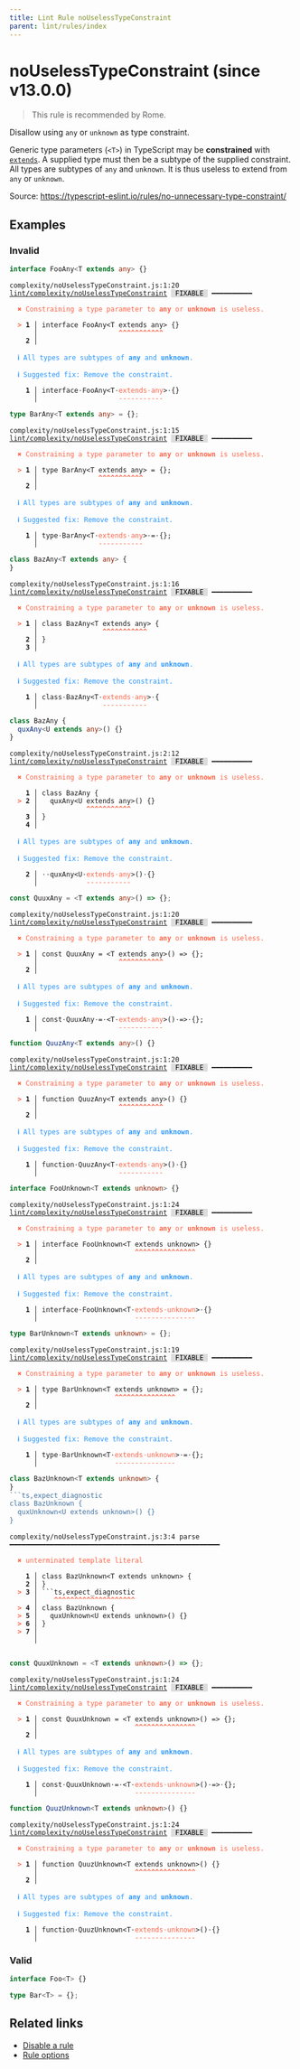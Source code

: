 ```yaml
---
title: Lint Rule noUselessTypeConstraint
parent: lint/rules/index
---
```


# noUselessTypeConstraint (since v13.0.0)

> This rule is recommended by Rome.

Disallow using `any` or `unknown` as type constraint.

Generic type parameters (`<T>`) in TypeScript may be **constrained** with [`extends`](https://www.typescriptlang.org/docs/handbook/generics.html#generic-constraints).
A supplied type must then be a subtype of the supplied constraint.
All types are subtypes of `any` and `unknown`.
It is thus useless to extend from `any` or `unknown`.

Source: https://typescript-eslint.io/rules/no-unnecessary-type-constraint/

## Examples

### Invalid

```ts
interface FooAny<T extends any> {}
```

<pre class="language-text"><code class="language-text">complexity/noUselessTypeConstraint.js:1:20 <a href="https://biomejs.dev/lint/rules/noUselessTypeConstraint">lint/complexity/noUselessTypeConstraint</a> <span style="color: #000; background-color: #ddd;"> FIXABLE </span> ━━━━━━━━━━

<strong><span style="color: Tomato;">  </span></strong><strong><span style="color: Tomato;">✖</span></strong> <span style="color: Tomato;">Constraining a type parameter to </span><span style="color: Tomato;"><strong>any</strong></span><span style="color: Tomato;"> or </span><span style="color: Tomato;"><strong>unknown</strong></span><span style="color: Tomato;"> is useless.</span>
  
<strong><span style="color: Tomato;">  </span></strong><strong><span style="color: Tomato;">&gt;</span></strong> <strong>1 │ </strong>interface FooAny&lt;T extends any&gt; {}
   <strong>   │ </strong>                   <strong><span style="color: Tomato;">^</span></strong><strong><span style="color: Tomato;">^</span></strong><strong><span style="color: Tomato;">^</span></strong><strong><span style="color: Tomato;">^</span></strong><strong><span style="color: Tomato;">^</span></strong><strong><span style="color: Tomato;">^</span></strong><strong><span style="color: Tomato;">^</span></strong><strong><span style="color: Tomato;">^</span></strong><strong><span style="color: Tomato;">^</span></strong><strong><span style="color: Tomato;">^</span></strong><strong><span style="color: Tomato;">^</span></strong>
    <strong>2 │ </strong>
  
<strong><span style="color: rgb(38, 148, 255);">  </span></strong><strong><span style="color: rgb(38, 148, 255);">ℹ</span></strong> <span style="color: rgb(38, 148, 255);">All types are subtypes of </span><span style="color: rgb(38, 148, 255);"><strong>any</strong></span><span style="color: rgb(38, 148, 255);"> and </span><span style="color: rgb(38, 148, 255);"><strong>unknown</strong></span><span style="color: rgb(38, 148, 255);">.</span>
  
<strong><span style="color: rgb(38, 148, 255);">  </span></strong><strong><span style="color: rgb(38, 148, 255);">ℹ</span></strong> <span style="color: rgb(38, 148, 255);">Suggested fix</span><span style="color: rgb(38, 148, 255);">: </span><span style="color: rgb(38, 148, 255);">Remove the constraint.</span>
  
<strong>  </strong><strong>  1 │ </strong>interface<span style="opacity: 0.8;">·</span>FooAny&lt;T<span style="opacity: 0.8;">·</span><span style="color: Tomato;">e</span><span style="color: Tomato;">x</span><span style="color: Tomato;">t</span><span style="color: Tomato;">e</span><span style="color: Tomato;">n</span><span style="color: Tomato;">d</span><span style="color: Tomato;">s</span><span style="opacity: 0.8;"><span style="color: Tomato;">·</span></span><span style="color: Tomato;">a</span><span style="color: Tomato;">n</span><span style="color: Tomato;">y</span>&gt;<span style="opacity: 0.8;">·</span>{}
<strong>  </strong><strong>    │ </strong>                   <span style="color: Tomato;">-</span><span style="color: Tomato;">-</span><span style="color: Tomato;">-</span><span style="color: Tomato;">-</span><span style="color: Tomato;">-</span><span style="color: Tomato;">-</span><span style="color: Tomato;">-</span><span style="color: Tomato;">-</span><span style="color: Tomato;">-</span><span style="color: Tomato;">-</span><span style="color: Tomato;">-</span>    
</code></pre>

```ts
type BarAny<T extends any> = {};
```

<pre class="language-text"><code class="language-text">complexity/noUselessTypeConstraint.js:1:15 <a href="https://biomejs.dev/lint/rules/noUselessTypeConstraint">lint/complexity/noUselessTypeConstraint</a> <span style="color: #000; background-color: #ddd;"> FIXABLE </span> ━━━━━━━━━━

<strong><span style="color: Tomato;">  </span></strong><strong><span style="color: Tomato;">✖</span></strong> <span style="color: Tomato;">Constraining a type parameter to </span><span style="color: Tomato;"><strong>any</strong></span><span style="color: Tomato;"> or </span><span style="color: Tomato;"><strong>unknown</strong></span><span style="color: Tomato;"> is useless.</span>
  
<strong><span style="color: Tomato;">  </span></strong><strong><span style="color: Tomato;">&gt;</span></strong> <strong>1 │ </strong>type BarAny&lt;T extends any&gt; = {};
   <strong>   │ </strong>              <strong><span style="color: Tomato;">^</span></strong><strong><span style="color: Tomato;">^</span></strong><strong><span style="color: Tomato;">^</span></strong><strong><span style="color: Tomato;">^</span></strong><strong><span style="color: Tomato;">^</span></strong><strong><span style="color: Tomato;">^</span></strong><strong><span style="color: Tomato;">^</span></strong><strong><span style="color: Tomato;">^</span></strong><strong><span style="color: Tomato;">^</span></strong><strong><span style="color: Tomato;">^</span></strong><strong><span style="color: Tomato;">^</span></strong>
    <strong>2 │ </strong>
  
<strong><span style="color: rgb(38, 148, 255);">  </span></strong><strong><span style="color: rgb(38, 148, 255);">ℹ</span></strong> <span style="color: rgb(38, 148, 255);">All types are subtypes of </span><span style="color: rgb(38, 148, 255);"><strong>any</strong></span><span style="color: rgb(38, 148, 255);"> and </span><span style="color: rgb(38, 148, 255);"><strong>unknown</strong></span><span style="color: rgb(38, 148, 255);">.</span>
  
<strong><span style="color: rgb(38, 148, 255);">  </span></strong><strong><span style="color: rgb(38, 148, 255);">ℹ</span></strong> <span style="color: rgb(38, 148, 255);">Suggested fix</span><span style="color: rgb(38, 148, 255);">: </span><span style="color: rgb(38, 148, 255);">Remove the constraint.</span>
  
<strong>  </strong><strong>  1 │ </strong>type<span style="opacity: 0.8;">·</span>BarAny&lt;T<span style="opacity: 0.8;">·</span><span style="color: Tomato;">e</span><span style="color: Tomato;">x</span><span style="color: Tomato;">t</span><span style="color: Tomato;">e</span><span style="color: Tomato;">n</span><span style="color: Tomato;">d</span><span style="color: Tomato;">s</span><span style="opacity: 0.8;"><span style="color: Tomato;">·</span></span><span style="color: Tomato;">a</span><span style="color: Tomato;">n</span><span style="color: Tomato;">y</span>&gt;<span style="opacity: 0.8;">·</span>=<span style="opacity: 0.8;">·</span>{};
<strong>  </strong><strong>    │ </strong>              <span style="color: Tomato;">-</span><span style="color: Tomato;">-</span><span style="color: Tomato;">-</span><span style="color: Tomato;">-</span><span style="color: Tomato;">-</span><span style="color: Tomato;">-</span><span style="color: Tomato;">-</span><span style="color: Tomato;">-</span><span style="color: Tomato;">-</span><span style="color: Tomato;">-</span><span style="color: Tomato;">-</span>       
</code></pre>

```ts
class BazAny<T extends any> {
}
```

<pre class="language-text"><code class="language-text">complexity/noUselessTypeConstraint.js:1:16 <a href="https://biomejs.dev/lint/rules/noUselessTypeConstraint">lint/complexity/noUselessTypeConstraint</a> <span style="color: #000; background-color: #ddd;"> FIXABLE </span> ━━━━━━━━━━

<strong><span style="color: Tomato;">  </span></strong><strong><span style="color: Tomato;">✖</span></strong> <span style="color: Tomato;">Constraining a type parameter to </span><span style="color: Tomato;"><strong>any</strong></span><span style="color: Tomato;"> or </span><span style="color: Tomato;"><strong>unknown</strong></span><span style="color: Tomato;"> is useless.</span>
  
<strong><span style="color: Tomato;">  </span></strong><strong><span style="color: Tomato;">&gt;</span></strong> <strong>1 │ </strong>class BazAny&lt;T extends any&gt; {
   <strong>   │ </strong>               <strong><span style="color: Tomato;">^</span></strong><strong><span style="color: Tomato;">^</span></strong><strong><span style="color: Tomato;">^</span></strong><strong><span style="color: Tomato;">^</span></strong><strong><span style="color: Tomato;">^</span></strong><strong><span style="color: Tomato;">^</span></strong><strong><span style="color: Tomato;">^</span></strong><strong><span style="color: Tomato;">^</span></strong><strong><span style="color: Tomato;">^</span></strong><strong><span style="color: Tomato;">^</span></strong><strong><span style="color: Tomato;">^</span></strong>
    <strong>2 │ </strong>}
    <strong>3 │ </strong>
  
<strong><span style="color: rgb(38, 148, 255);">  </span></strong><strong><span style="color: rgb(38, 148, 255);">ℹ</span></strong> <span style="color: rgb(38, 148, 255);">All types are subtypes of </span><span style="color: rgb(38, 148, 255);"><strong>any</strong></span><span style="color: rgb(38, 148, 255);"> and </span><span style="color: rgb(38, 148, 255);"><strong>unknown</strong></span><span style="color: rgb(38, 148, 255);">.</span>
  
<strong><span style="color: rgb(38, 148, 255);">  </span></strong><strong><span style="color: rgb(38, 148, 255);">ℹ</span></strong> <span style="color: rgb(38, 148, 255);">Suggested fix</span><span style="color: rgb(38, 148, 255);">: </span><span style="color: rgb(38, 148, 255);">Remove the constraint.</span>
  
<strong>  </strong><strong>  1 │ </strong>class<span style="opacity: 0.8;">·</span>BazAny&lt;T<span style="opacity: 0.8;">·</span><span style="color: Tomato;">e</span><span style="color: Tomato;">x</span><span style="color: Tomato;">t</span><span style="color: Tomato;">e</span><span style="color: Tomato;">n</span><span style="color: Tomato;">d</span><span style="color: Tomato;">s</span><span style="opacity: 0.8;"><span style="color: Tomato;">·</span></span><span style="color: Tomato;">a</span><span style="color: Tomato;">n</span><span style="color: Tomato;">y</span>&gt;<span style="opacity: 0.8;">·</span>{
<strong>  </strong><strong>    │ </strong>               <span style="color: Tomato;">-</span><span style="color: Tomato;">-</span><span style="color: Tomato;">-</span><span style="color: Tomato;">-</span><span style="color: Tomato;">-</span><span style="color: Tomato;">-</span><span style="color: Tomato;">-</span><span style="color: Tomato;">-</span><span style="color: Tomato;">-</span><span style="color: Tomato;">-</span><span style="color: Tomato;">-</span>   
</code></pre>

```ts
class BazAny {
  quxAny<U extends any>() {}
}
```

<pre class="language-text"><code class="language-text">complexity/noUselessTypeConstraint.js:2:12 <a href="https://biomejs.dev/lint/rules/noUselessTypeConstraint">lint/complexity/noUselessTypeConstraint</a> <span style="color: #000; background-color: #ddd;"> FIXABLE </span> ━━━━━━━━━━

<strong><span style="color: Tomato;">  </span></strong><strong><span style="color: Tomato;">✖</span></strong> <span style="color: Tomato;">Constraining a type parameter to </span><span style="color: Tomato;"><strong>any</strong></span><span style="color: Tomato;"> or </span><span style="color: Tomato;"><strong>unknown</strong></span><span style="color: Tomato;"> is useless.</span>
  
    <strong>1 │ </strong>class BazAny {
<strong><span style="color: Tomato;">  </span></strong><strong><span style="color: Tomato;">&gt;</span></strong> <strong>2 │ </strong>  quxAny&lt;U extends any&gt;() {}
   <strong>   │ </strong>           <strong><span style="color: Tomato;">^</span></strong><strong><span style="color: Tomato;">^</span></strong><strong><span style="color: Tomato;">^</span></strong><strong><span style="color: Tomato;">^</span></strong><strong><span style="color: Tomato;">^</span></strong><strong><span style="color: Tomato;">^</span></strong><strong><span style="color: Tomato;">^</span></strong><strong><span style="color: Tomato;">^</span></strong><strong><span style="color: Tomato;">^</span></strong><strong><span style="color: Tomato;">^</span></strong><strong><span style="color: Tomato;">^</span></strong>
    <strong>3 │ </strong>}
    <strong>4 │ </strong>
  
<strong><span style="color: rgb(38, 148, 255);">  </span></strong><strong><span style="color: rgb(38, 148, 255);">ℹ</span></strong> <span style="color: rgb(38, 148, 255);">All types are subtypes of </span><span style="color: rgb(38, 148, 255);"><strong>any</strong></span><span style="color: rgb(38, 148, 255);"> and </span><span style="color: rgb(38, 148, 255);"><strong>unknown</strong></span><span style="color: rgb(38, 148, 255);">.</span>
  
<strong><span style="color: rgb(38, 148, 255);">  </span></strong><strong><span style="color: rgb(38, 148, 255);">ℹ</span></strong> <span style="color: rgb(38, 148, 255);">Suggested fix</span><span style="color: rgb(38, 148, 255);">: </span><span style="color: rgb(38, 148, 255);">Remove the constraint.</span>
  
<strong>  </strong><strong>  2 │ </strong><span style="opacity: 0.8;">·</span><span style="opacity: 0.8;">·</span>quxAny&lt;U<span style="opacity: 0.8;">·</span><span style="color: Tomato;">e</span><span style="color: Tomato;">x</span><span style="color: Tomato;">t</span><span style="color: Tomato;">e</span><span style="color: Tomato;">n</span><span style="color: Tomato;">d</span><span style="color: Tomato;">s</span><span style="opacity: 0.8;"><span style="color: Tomato;">·</span></span><span style="color: Tomato;">a</span><span style="color: Tomato;">n</span><span style="color: Tomato;">y</span>&gt;()<span style="opacity: 0.8;">·</span>{}
<strong>  </strong><strong>    │ </strong>           <span style="color: Tomato;">-</span><span style="color: Tomato;">-</span><span style="color: Tomato;">-</span><span style="color: Tomato;">-</span><span style="color: Tomato;">-</span><span style="color: Tomato;">-</span><span style="color: Tomato;">-</span><span style="color: Tomato;">-</span><span style="color: Tomato;">-</span><span style="color: Tomato;">-</span><span style="color: Tomato;">-</span>      
</code></pre>

```ts
const QuuxAny = <T extends any>() => {};
```

<pre class="language-text"><code class="language-text">complexity/noUselessTypeConstraint.js:1:20 <a href="https://biomejs.dev/lint/rules/noUselessTypeConstraint">lint/complexity/noUselessTypeConstraint</a> <span style="color: #000; background-color: #ddd;"> FIXABLE </span> ━━━━━━━━━━

<strong><span style="color: Tomato;">  </span></strong><strong><span style="color: Tomato;">✖</span></strong> <span style="color: Tomato;">Constraining a type parameter to </span><span style="color: Tomato;"><strong>any</strong></span><span style="color: Tomato;"> or </span><span style="color: Tomato;"><strong>unknown</strong></span><span style="color: Tomato;"> is useless.</span>
  
<strong><span style="color: Tomato;">  </span></strong><strong><span style="color: Tomato;">&gt;</span></strong> <strong>1 │ </strong>const QuuxAny = &lt;T extends any&gt;() =&gt; {};
   <strong>   │ </strong>                   <strong><span style="color: Tomato;">^</span></strong><strong><span style="color: Tomato;">^</span></strong><strong><span style="color: Tomato;">^</span></strong><strong><span style="color: Tomato;">^</span></strong><strong><span style="color: Tomato;">^</span></strong><strong><span style="color: Tomato;">^</span></strong><strong><span style="color: Tomato;">^</span></strong><strong><span style="color: Tomato;">^</span></strong><strong><span style="color: Tomato;">^</span></strong><strong><span style="color: Tomato;">^</span></strong><strong><span style="color: Tomato;">^</span></strong>
    <strong>2 │ </strong>
  
<strong><span style="color: rgb(38, 148, 255);">  </span></strong><strong><span style="color: rgb(38, 148, 255);">ℹ</span></strong> <span style="color: rgb(38, 148, 255);">All types are subtypes of </span><span style="color: rgb(38, 148, 255);"><strong>any</strong></span><span style="color: rgb(38, 148, 255);"> and </span><span style="color: rgb(38, 148, 255);"><strong>unknown</strong></span><span style="color: rgb(38, 148, 255);">.</span>
  
<strong><span style="color: rgb(38, 148, 255);">  </span></strong><strong><span style="color: rgb(38, 148, 255);">ℹ</span></strong> <span style="color: rgb(38, 148, 255);">Suggested fix</span><span style="color: rgb(38, 148, 255);">: </span><span style="color: rgb(38, 148, 255);">Remove the constraint.</span>
  
<strong>  </strong><strong>  1 │ </strong>const<span style="opacity: 0.8;">·</span>QuuxAny<span style="opacity: 0.8;">·</span>=<span style="opacity: 0.8;">·</span>&lt;T<span style="opacity: 0.8;">·</span><span style="color: Tomato;">e</span><span style="color: Tomato;">x</span><span style="color: Tomato;">t</span><span style="color: Tomato;">e</span><span style="color: Tomato;">n</span><span style="color: Tomato;">d</span><span style="color: Tomato;">s</span><span style="opacity: 0.8;"><span style="color: Tomato;">·</span></span><span style="color: Tomato;">a</span><span style="color: Tomato;">n</span><span style="color: Tomato;">y</span>&gt;()<span style="opacity: 0.8;">·</span>=&gt;<span style="opacity: 0.8;">·</span>{};
<strong>  </strong><strong>    │ </strong>                   <span style="color: Tomato;">-</span><span style="color: Tomato;">-</span><span style="color: Tomato;">-</span><span style="color: Tomato;">-</span><span style="color: Tomato;">-</span><span style="color: Tomato;">-</span><span style="color: Tomato;">-</span><span style="color: Tomato;">-</span><span style="color: Tomato;">-</span><span style="color: Tomato;">-</span><span style="color: Tomato;">-</span>          
</code></pre>

```ts
function QuuzAny<T extends any>() {}
```

<pre class="language-text"><code class="language-text">complexity/noUselessTypeConstraint.js:1:20 <a href="https://biomejs.dev/lint/rules/noUselessTypeConstraint">lint/complexity/noUselessTypeConstraint</a> <span style="color: #000; background-color: #ddd;"> FIXABLE </span> ━━━━━━━━━━

<strong><span style="color: Tomato;">  </span></strong><strong><span style="color: Tomato;">✖</span></strong> <span style="color: Tomato;">Constraining a type parameter to </span><span style="color: Tomato;"><strong>any</strong></span><span style="color: Tomato;"> or </span><span style="color: Tomato;"><strong>unknown</strong></span><span style="color: Tomato;"> is useless.</span>
  
<strong><span style="color: Tomato;">  </span></strong><strong><span style="color: Tomato;">&gt;</span></strong> <strong>1 │ </strong>function QuuzAny&lt;T extends any&gt;() {}
   <strong>   │ </strong>                   <strong><span style="color: Tomato;">^</span></strong><strong><span style="color: Tomato;">^</span></strong><strong><span style="color: Tomato;">^</span></strong><strong><span style="color: Tomato;">^</span></strong><strong><span style="color: Tomato;">^</span></strong><strong><span style="color: Tomato;">^</span></strong><strong><span style="color: Tomato;">^</span></strong><strong><span style="color: Tomato;">^</span></strong><strong><span style="color: Tomato;">^</span></strong><strong><span style="color: Tomato;">^</span></strong><strong><span style="color: Tomato;">^</span></strong>
    <strong>2 │ </strong>
  
<strong><span style="color: rgb(38, 148, 255);">  </span></strong><strong><span style="color: rgb(38, 148, 255);">ℹ</span></strong> <span style="color: rgb(38, 148, 255);">All types are subtypes of </span><span style="color: rgb(38, 148, 255);"><strong>any</strong></span><span style="color: rgb(38, 148, 255);"> and </span><span style="color: rgb(38, 148, 255);"><strong>unknown</strong></span><span style="color: rgb(38, 148, 255);">.</span>
  
<strong><span style="color: rgb(38, 148, 255);">  </span></strong><strong><span style="color: rgb(38, 148, 255);">ℹ</span></strong> <span style="color: rgb(38, 148, 255);">Suggested fix</span><span style="color: rgb(38, 148, 255);">: </span><span style="color: rgb(38, 148, 255);">Remove the constraint.</span>
  
<strong>  </strong><strong>  1 │ </strong>function<span style="opacity: 0.8;">·</span>QuuzAny&lt;T<span style="opacity: 0.8;">·</span><span style="color: Tomato;">e</span><span style="color: Tomato;">x</span><span style="color: Tomato;">t</span><span style="color: Tomato;">e</span><span style="color: Tomato;">n</span><span style="color: Tomato;">d</span><span style="color: Tomato;">s</span><span style="opacity: 0.8;"><span style="color: Tomato;">·</span></span><span style="color: Tomato;">a</span><span style="color: Tomato;">n</span><span style="color: Tomato;">y</span>&gt;()<span style="opacity: 0.8;">·</span>{}
<strong>  </strong><strong>    │ </strong>                   <span style="color: Tomato;">-</span><span style="color: Tomato;">-</span><span style="color: Tomato;">-</span><span style="color: Tomato;">-</span><span style="color: Tomato;">-</span><span style="color: Tomato;">-</span><span style="color: Tomato;">-</span><span style="color: Tomato;">-</span><span style="color: Tomato;">-</span><span style="color: Tomato;">-</span><span style="color: Tomato;">-</span>      
</code></pre>

```ts
interface FooUnknown<T extends unknown> {}
```

<pre class="language-text"><code class="language-text">complexity/noUselessTypeConstraint.js:1:24 <a href="https://biomejs.dev/lint/rules/noUselessTypeConstraint">lint/complexity/noUselessTypeConstraint</a> <span style="color: #000; background-color: #ddd;"> FIXABLE </span> ━━━━━━━━━━

<strong><span style="color: Tomato;">  </span></strong><strong><span style="color: Tomato;">✖</span></strong> <span style="color: Tomato;">Constraining a type parameter to </span><span style="color: Tomato;"><strong>any</strong></span><span style="color: Tomato;"> or </span><span style="color: Tomato;"><strong>unknown</strong></span><span style="color: Tomato;"> is useless.</span>
  
<strong><span style="color: Tomato;">  </span></strong><strong><span style="color: Tomato;">&gt;</span></strong> <strong>1 │ </strong>interface FooUnknown&lt;T extends unknown&gt; {}
   <strong>   │ </strong>                       <strong><span style="color: Tomato;">^</span></strong><strong><span style="color: Tomato;">^</span></strong><strong><span style="color: Tomato;">^</span></strong><strong><span style="color: Tomato;">^</span></strong><strong><span style="color: Tomato;">^</span></strong><strong><span style="color: Tomato;">^</span></strong><strong><span style="color: Tomato;">^</span></strong><strong><span style="color: Tomato;">^</span></strong><strong><span style="color: Tomato;">^</span></strong><strong><span style="color: Tomato;">^</span></strong><strong><span style="color: Tomato;">^</span></strong><strong><span style="color: Tomato;">^</span></strong><strong><span style="color: Tomato;">^</span></strong><strong><span style="color: Tomato;">^</span></strong><strong><span style="color: Tomato;">^</span></strong>
    <strong>2 │ </strong>
  
<strong><span style="color: rgb(38, 148, 255);">  </span></strong><strong><span style="color: rgb(38, 148, 255);">ℹ</span></strong> <span style="color: rgb(38, 148, 255);">All types are subtypes of </span><span style="color: rgb(38, 148, 255);"><strong>any</strong></span><span style="color: rgb(38, 148, 255);"> and </span><span style="color: rgb(38, 148, 255);"><strong>unknown</strong></span><span style="color: rgb(38, 148, 255);">.</span>
  
<strong><span style="color: rgb(38, 148, 255);">  </span></strong><strong><span style="color: rgb(38, 148, 255);">ℹ</span></strong> <span style="color: rgb(38, 148, 255);">Suggested fix</span><span style="color: rgb(38, 148, 255);">: </span><span style="color: rgb(38, 148, 255);">Remove the constraint.</span>
  
<strong>  </strong><strong>  1 │ </strong>interface<span style="opacity: 0.8;">·</span>FooUnknown&lt;T<span style="opacity: 0.8;">·</span><span style="color: Tomato;">e</span><span style="color: Tomato;">x</span><span style="color: Tomato;">t</span><span style="color: Tomato;">e</span><span style="color: Tomato;">n</span><span style="color: Tomato;">d</span><span style="color: Tomato;">s</span><span style="opacity: 0.8;"><span style="color: Tomato;">·</span></span><span style="color: Tomato;">u</span><span style="color: Tomato;">n</span><span style="color: Tomato;">k</span><span style="color: Tomato;">n</span><span style="color: Tomato;">o</span><span style="color: Tomato;">w</span><span style="color: Tomato;">n</span>&gt;<span style="opacity: 0.8;">·</span>{}
<strong>  </strong><strong>    │ </strong>                       <span style="color: Tomato;">-</span><span style="color: Tomato;">-</span><span style="color: Tomato;">-</span><span style="color: Tomato;">-</span><span style="color: Tomato;">-</span><span style="color: Tomato;">-</span><span style="color: Tomato;">-</span><span style="color: Tomato;">-</span><span style="color: Tomato;">-</span><span style="color: Tomato;">-</span><span style="color: Tomato;">-</span><span style="color: Tomato;">-</span><span style="color: Tomato;">-</span><span style="color: Tomato;">-</span><span style="color: Tomato;">-</span>    
</code></pre>

```ts
type BarUnknown<T extends unknown> = {};
```

<pre class="language-text"><code class="language-text">complexity/noUselessTypeConstraint.js:1:19 <a href="https://biomejs.dev/lint/rules/noUselessTypeConstraint">lint/complexity/noUselessTypeConstraint</a> <span style="color: #000; background-color: #ddd;"> FIXABLE </span> ━━━━━━━━━━

<strong><span style="color: Tomato;">  </span></strong><strong><span style="color: Tomato;">✖</span></strong> <span style="color: Tomato;">Constraining a type parameter to </span><span style="color: Tomato;"><strong>any</strong></span><span style="color: Tomato;"> or </span><span style="color: Tomato;"><strong>unknown</strong></span><span style="color: Tomato;"> is useless.</span>
  
<strong><span style="color: Tomato;">  </span></strong><strong><span style="color: Tomato;">&gt;</span></strong> <strong>1 │ </strong>type BarUnknown&lt;T extends unknown&gt; = {};
   <strong>   │ </strong>                  <strong><span style="color: Tomato;">^</span></strong><strong><span style="color: Tomato;">^</span></strong><strong><span style="color: Tomato;">^</span></strong><strong><span style="color: Tomato;">^</span></strong><strong><span style="color: Tomato;">^</span></strong><strong><span style="color: Tomato;">^</span></strong><strong><span style="color: Tomato;">^</span></strong><strong><span style="color: Tomato;">^</span></strong><strong><span style="color: Tomato;">^</span></strong><strong><span style="color: Tomato;">^</span></strong><strong><span style="color: Tomato;">^</span></strong><strong><span style="color: Tomato;">^</span></strong><strong><span style="color: Tomato;">^</span></strong><strong><span style="color: Tomato;">^</span></strong><strong><span style="color: Tomato;">^</span></strong>
    <strong>2 │ </strong>
  
<strong><span style="color: rgb(38, 148, 255);">  </span></strong><strong><span style="color: rgb(38, 148, 255);">ℹ</span></strong> <span style="color: rgb(38, 148, 255);">All types are subtypes of </span><span style="color: rgb(38, 148, 255);"><strong>any</strong></span><span style="color: rgb(38, 148, 255);"> and </span><span style="color: rgb(38, 148, 255);"><strong>unknown</strong></span><span style="color: rgb(38, 148, 255);">.</span>
  
<strong><span style="color: rgb(38, 148, 255);">  </span></strong><strong><span style="color: rgb(38, 148, 255);">ℹ</span></strong> <span style="color: rgb(38, 148, 255);">Suggested fix</span><span style="color: rgb(38, 148, 255);">: </span><span style="color: rgb(38, 148, 255);">Remove the constraint.</span>
  
<strong>  </strong><strong>  1 │ </strong>type<span style="opacity: 0.8;">·</span>BarUnknown&lt;T<span style="opacity: 0.8;">·</span><span style="color: Tomato;">e</span><span style="color: Tomato;">x</span><span style="color: Tomato;">t</span><span style="color: Tomato;">e</span><span style="color: Tomato;">n</span><span style="color: Tomato;">d</span><span style="color: Tomato;">s</span><span style="opacity: 0.8;"><span style="color: Tomato;">·</span></span><span style="color: Tomato;">u</span><span style="color: Tomato;">n</span><span style="color: Tomato;">k</span><span style="color: Tomato;">n</span><span style="color: Tomato;">o</span><span style="color: Tomato;">w</span><span style="color: Tomato;">n</span>&gt;<span style="opacity: 0.8;">·</span>=<span style="opacity: 0.8;">·</span>{};
<strong>  </strong><strong>    │ </strong>                  <span style="color: Tomato;">-</span><span style="color: Tomato;">-</span><span style="color: Tomato;">-</span><span style="color: Tomato;">-</span><span style="color: Tomato;">-</span><span style="color: Tomato;">-</span><span style="color: Tomato;">-</span><span style="color: Tomato;">-</span><span style="color: Tomato;">-</span><span style="color: Tomato;">-</span><span style="color: Tomato;">-</span><span style="color: Tomato;">-</span><span style="color: Tomato;">-</span><span style="color: Tomato;">-</span><span style="color: Tomato;">-</span>       
</code></pre>

```ts
class BazUnknown<T extends unknown> {
}
```ts,expect_diagnostic
class BazUnknown {
  quxUnknown<U extends unknown>() {}
}
```

<pre class="language-text"><code class="language-text">complexity/noUselessTypeConstraint.js:3:4 parse ━━━━━━━━━━━━━━━━━━━━━━━━━━━━━━━━━━━━━━━━━━━━━━━━━━━━

<strong><span style="color: Tomato;">  </span></strong><strong><span style="color: Tomato;">✖</span></strong> <span style="color: Tomato;">unterminated template literal</span>
  
    <strong>1 │ </strong>class BazUnknown&lt;T extends unknown&gt; {
    <strong>2 │ </strong>}
<strong><span style="color: Tomato;">  </span></strong><strong><span style="color: Tomato;">&gt;</span></strong> <strong>3 │ </strong>```ts,expect_diagnostic
   <strong>   │ </strong>   <strong><span style="color: Tomato;">^</span></strong><strong><span style="color: Tomato;">^</span></strong><strong><span style="color: Tomato;">^</span></strong><strong><span style="color: Tomato;">^</span></strong><strong><span style="color: Tomato;">^</span></strong><strong><span style="color: Tomato;">^</span></strong><strong><span style="color: Tomato;">^</span></strong><strong><span style="color: Tomato;">^</span></strong><strong><span style="color: Tomato;">^</span></strong><strong><span style="color: Tomato;">^</span></strong><strong><span style="color: Tomato;">^</span></strong><strong><span style="color: Tomato;">^</span></strong><strong><span style="color: Tomato;">^</span></strong><strong><span style="color: Tomato;">^</span></strong><strong><span style="color: Tomato;">^</span></strong><strong><span style="color: Tomato;">^</span></strong><strong><span style="color: Tomato;">^</span></strong><strong><span style="color: Tomato;">^</span></strong><strong><span style="color: Tomato;">^</span></strong><strong><span style="color: Tomato;">^</span></strong>
<strong><span style="color: Tomato;">  </span></strong><strong><span style="color: Tomato;">&gt;</span></strong> <strong>4 │ </strong>class BazUnknown {
<strong><span style="color: Tomato;">  </span></strong><strong><span style="color: Tomato;">&gt;</span></strong> <strong>5 │ </strong>  quxUnknown&lt;U extends unknown&gt;() {}
<strong><span style="color: Tomato;">  </span></strong><strong><span style="color: Tomato;">&gt;</span></strong> <strong>6 │ </strong>}
<strong><span style="color: Tomato;">  </span></strong><strong><span style="color: Tomato;">&gt;</span></strong> <strong>7 │ </strong>
   <strong>   │ </strong>
  
</code></pre>

```ts
const QuuxUnknown = <T extends unknown>() => {};
```

<pre class="language-text"><code class="language-text">complexity/noUselessTypeConstraint.js:1:24 <a href="https://biomejs.dev/lint/rules/noUselessTypeConstraint">lint/complexity/noUselessTypeConstraint</a> <span style="color: #000; background-color: #ddd;"> FIXABLE </span> ━━━━━━━━━━

<strong><span style="color: Tomato;">  </span></strong><strong><span style="color: Tomato;">✖</span></strong> <span style="color: Tomato;">Constraining a type parameter to </span><span style="color: Tomato;"><strong>any</strong></span><span style="color: Tomato;"> or </span><span style="color: Tomato;"><strong>unknown</strong></span><span style="color: Tomato;"> is useless.</span>
  
<strong><span style="color: Tomato;">  </span></strong><strong><span style="color: Tomato;">&gt;</span></strong> <strong>1 │ </strong>const QuuxUnknown = &lt;T extends unknown&gt;() =&gt; {};
   <strong>   │ </strong>                       <strong><span style="color: Tomato;">^</span></strong><strong><span style="color: Tomato;">^</span></strong><strong><span style="color: Tomato;">^</span></strong><strong><span style="color: Tomato;">^</span></strong><strong><span style="color: Tomato;">^</span></strong><strong><span style="color: Tomato;">^</span></strong><strong><span style="color: Tomato;">^</span></strong><strong><span style="color: Tomato;">^</span></strong><strong><span style="color: Tomato;">^</span></strong><strong><span style="color: Tomato;">^</span></strong><strong><span style="color: Tomato;">^</span></strong><strong><span style="color: Tomato;">^</span></strong><strong><span style="color: Tomato;">^</span></strong><strong><span style="color: Tomato;">^</span></strong><strong><span style="color: Tomato;">^</span></strong>
    <strong>2 │ </strong>
  
<strong><span style="color: rgb(38, 148, 255);">  </span></strong><strong><span style="color: rgb(38, 148, 255);">ℹ</span></strong> <span style="color: rgb(38, 148, 255);">All types are subtypes of </span><span style="color: rgb(38, 148, 255);"><strong>any</strong></span><span style="color: rgb(38, 148, 255);"> and </span><span style="color: rgb(38, 148, 255);"><strong>unknown</strong></span><span style="color: rgb(38, 148, 255);">.</span>
  
<strong><span style="color: rgb(38, 148, 255);">  </span></strong><strong><span style="color: rgb(38, 148, 255);">ℹ</span></strong> <span style="color: rgb(38, 148, 255);">Suggested fix</span><span style="color: rgb(38, 148, 255);">: </span><span style="color: rgb(38, 148, 255);">Remove the constraint.</span>
  
<strong>  </strong><strong>  1 │ </strong>const<span style="opacity: 0.8;">·</span>QuuxUnknown<span style="opacity: 0.8;">·</span>=<span style="opacity: 0.8;">·</span>&lt;T<span style="opacity: 0.8;">·</span><span style="color: Tomato;">e</span><span style="color: Tomato;">x</span><span style="color: Tomato;">t</span><span style="color: Tomato;">e</span><span style="color: Tomato;">n</span><span style="color: Tomato;">d</span><span style="color: Tomato;">s</span><span style="opacity: 0.8;"><span style="color: Tomato;">·</span></span><span style="color: Tomato;">u</span><span style="color: Tomato;">n</span><span style="color: Tomato;">k</span><span style="color: Tomato;">n</span><span style="color: Tomato;">o</span><span style="color: Tomato;">w</span><span style="color: Tomato;">n</span>&gt;()<span style="opacity: 0.8;">·</span>=&gt;<span style="opacity: 0.8;">·</span>{};
<strong>  </strong><strong>    │ </strong>                       <span style="color: Tomato;">-</span><span style="color: Tomato;">-</span><span style="color: Tomato;">-</span><span style="color: Tomato;">-</span><span style="color: Tomato;">-</span><span style="color: Tomato;">-</span><span style="color: Tomato;">-</span><span style="color: Tomato;">-</span><span style="color: Tomato;">-</span><span style="color: Tomato;">-</span><span style="color: Tomato;">-</span><span style="color: Tomato;">-</span><span style="color: Tomato;">-</span><span style="color: Tomato;">-</span><span style="color: Tomato;">-</span>          
</code></pre>

```ts
function QuuzUnknown<T extends unknown>() {}
```

<pre class="language-text"><code class="language-text">complexity/noUselessTypeConstraint.js:1:24 <a href="https://biomejs.dev/lint/rules/noUselessTypeConstraint">lint/complexity/noUselessTypeConstraint</a> <span style="color: #000; background-color: #ddd;"> FIXABLE </span> ━━━━━━━━━━

<strong><span style="color: Tomato;">  </span></strong><strong><span style="color: Tomato;">✖</span></strong> <span style="color: Tomato;">Constraining a type parameter to </span><span style="color: Tomato;"><strong>any</strong></span><span style="color: Tomato;"> or </span><span style="color: Tomato;"><strong>unknown</strong></span><span style="color: Tomato;"> is useless.</span>
  
<strong><span style="color: Tomato;">  </span></strong><strong><span style="color: Tomato;">&gt;</span></strong> <strong>1 │ </strong>function QuuzUnknown&lt;T extends unknown&gt;() {}
   <strong>   │ </strong>                       <strong><span style="color: Tomato;">^</span></strong><strong><span style="color: Tomato;">^</span></strong><strong><span style="color: Tomato;">^</span></strong><strong><span style="color: Tomato;">^</span></strong><strong><span style="color: Tomato;">^</span></strong><strong><span style="color: Tomato;">^</span></strong><strong><span style="color: Tomato;">^</span></strong><strong><span style="color: Tomato;">^</span></strong><strong><span style="color: Tomato;">^</span></strong><strong><span style="color: Tomato;">^</span></strong><strong><span style="color: Tomato;">^</span></strong><strong><span style="color: Tomato;">^</span></strong><strong><span style="color: Tomato;">^</span></strong><strong><span style="color: Tomato;">^</span></strong><strong><span style="color: Tomato;">^</span></strong>
    <strong>2 │ </strong>
  
<strong><span style="color: rgb(38, 148, 255);">  </span></strong><strong><span style="color: rgb(38, 148, 255);">ℹ</span></strong> <span style="color: rgb(38, 148, 255);">All types are subtypes of </span><span style="color: rgb(38, 148, 255);"><strong>any</strong></span><span style="color: rgb(38, 148, 255);"> and </span><span style="color: rgb(38, 148, 255);"><strong>unknown</strong></span><span style="color: rgb(38, 148, 255);">.</span>
  
<strong><span style="color: rgb(38, 148, 255);">  </span></strong><strong><span style="color: rgb(38, 148, 255);">ℹ</span></strong> <span style="color: rgb(38, 148, 255);">Suggested fix</span><span style="color: rgb(38, 148, 255);">: </span><span style="color: rgb(38, 148, 255);">Remove the constraint.</span>
  
<strong>  </strong><strong>  1 │ </strong>function<span style="opacity: 0.8;">·</span>QuuzUnknown&lt;T<span style="opacity: 0.8;">·</span><span style="color: Tomato;">e</span><span style="color: Tomato;">x</span><span style="color: Tomato;">t</span><span style="color: Tomato;">e</span><span style="color: Tomato;">n</span><span style="color: Tomato;">d</span><span style="color: Tomato;">s</span><span style="opacity: 0.8;"><span style="color: Tomato;">·</span></span><span style="color: Tomato;">u</span><span style="color: Tomato;">n</span><span style="color: Tomato;">k</span><span style="color: Tomato;">n</span><span style="color: Tomato;">o</span><span style="color: Tomato;">w</span><span style="color: Tomato;">n</span>&gt;()<span style="opacity: 0.8;">·</span>{}
<strong>  </strong><strong>    │ </strong>                       <span style="color: Tomato;">-</span><span style="color: Tomato;">-</span><span style="color: Tomato;">-</span><span style="color: Tomato;">-</span><span style="color: Tomato;">-</span><span style="color: Tomato;">-</span><span style="color: Tomato;">-</span><span style="color: Tomato;">-</span><span style="color: Tomato;">-</span><span style="color: Tomato;">-</span><span style="color: Tomato;">-</span><span style="color: Tomato;">-</span><span style="color: Tomato;">-</span><span style="color: Tomato;">-</span><span style="color: Tomato;">-</span>      
</code></pre>

### Valid

```ts
interface Foo<T> {}

type Bar<T> = {};
```

## Related links

- [Disable a rule](/linter/#disable-a-lint-rule)
- [Rule options](/linter/#rule-options)
